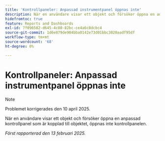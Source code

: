 ```yaml
---
title: 'Kontrollpaneler: Anpassad instrumentpanel öppnas inte'
description: När en användare visar ett objekt och försöker öppna en anpassad kontrollpanel som är kopplad till objektet, öppnas inte kontrollpanelen.
hidefromtoc: true
feature: Reports and Dashboards
exl-id: 7f096582-d645-4c80-82bc-ce4a6c8dcbc4
source-git-commit: 1d6e079de904bba0142e73d01bbc3020aadf95df
workflow-type: tm+mt
source-wordcount: '68'
ht-degree: 0%

---
```


# Kontrollpaneler: Anpassad instrumentpanel öppnas inte

>[!NOTE]
>
>Problemet korrigerades den 10 april 2025.

När en användare visar ett objekt och försöker öppna en anpassad kontrollpanel som är kopplad till objektet, öppnas inte kontrollpanelen.

_Först rapporterad den 13 februari 2025._
